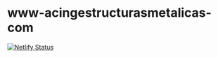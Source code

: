 # www-acingestructurasmetalicas-com
[![Netlify Status](https://api.netlify.com/api/v1/badges/c4828cf3-9ff9-4f94-8ec5-69c1ee25c2a6/deploy-status)](https://app.netlify.com/sites/www-acingestructurasmetalicas-com/deploys)
